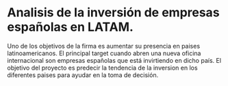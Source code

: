 # Analisis de la inversión de empresas españolas en LATAM.

Uno de los objetivos de la firma es aumentar su presencia en paises latinoamericanos. El principal target cuando abren una nueva oficina internacional son empresas españolas que está invirtiendo en dicho país. El objetivo del proyecto es predecir la tendencia de la inversion en los diferentes paises para ayudar en la toma de decisión.

